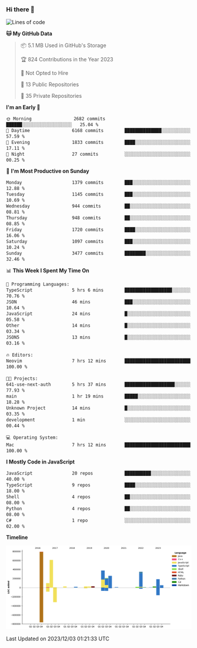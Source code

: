 ### Hi there 👋

<!--
**Clumsy-Coder/Clumsy-Coder** is a ✨ _special_ ✨ repository because its `README.md` (this file) appears on your GitHub profile.

Here are some ideas to get you started:

- 🔭 I’m currently working on ...
- 🌱 I’m currently learning ...
- 👯 I’m looking to collaborate on ...
- 🤔 I’m looking for help with ...
- 💬 Ask me about ...
- 📫 How to reach me: ...
- 😄 Pronouns: ...
- ⚡ Fun fact: ...
-->

<!-- anmol098/waka-readme-stats -->
<!--START_SECTION:waka-->
![Lines of code](https://img.shields.io/badge/From%20Hello%20World%20I%27ve%20Written-3.1%20million%20lines%20of%20code-blue)

**🐱 My GitHub Data** 

> 📦 5.1 MB Used in GitHub's Storage 
 > 
> 🏆 824 Contributions in the Year 2023
 > 
> 🚫 Not Opted to Hire
 > 
> 📜 13 Public Repositories 
 > 
> 🔑 35 Private Repositories 
 > 
**I'm an Early 🐤** 

```text
🌞 Morning                2682 commits        ██████░░░░░░░░░░░░░░░░░░░   25.04 % 
🌆 Daytime                6168 commits        ██████████████░░░░░░░░░░░   57.59 % 
🌃 Evening                1833 commits        ████░░░░░░░░░░░░░░░░░░░░░   17.11 % 
🌙 Night                  27 commits          ░░░░░░░░░░░░░░░░░░░░░░░░░   00.25 % 
```
📅 **I'm Most Productive on Sunday** 

```text
Monday                   1379 commits        ███░░░░░░░░░░░░░░░░░░░░░░   12.88 % 
Tuesday                  1145 commits        ███░░░░░░░░░░░░░░░░░░░░░░   10.69 % 
Wednesday                944 commits         ██░░░░░░░░░░░░░░░░░░░░░░░   08.81 % 
Thursday                 948 commits         ██░░░░░░░░░░░░░░░░░░░░░░░   08.85 % 
Friday                   1720 commits        ████░░░░░░░░░░░░░░░░░░░░░   16.06 % 
Saturday                 1097 commits        ███░░░░░░░░░░░░░░░░░░░░░░   10.24 % 
Sunday                   3477 commits        ████████░░░░░░░░░░░░░░░░░   32.46 % 
```


📊 **This Week I Spent My Time On** 

```text
💬 Programming Languages: 
TypeScript               5 hrs 6 mins        ██████████████████░░░░░░░   70.76 % 
JSON                     46 mins             ███░░░░░░░░░░░░░░░░░░░░░░   10.64 % 
JavaScript               24 mins             █░░░░░░░░░░░░░░░░░░░░░░░░   05.58 % 
Other                    14 mins             █░░░░░░░░░░░░░░░░░░░░░░░░   03.34 % 
JSON5                    13 mins             █░░░░░░░░░░░░░░░░░░░░░░░░   03.16 % 

🔥 Editors: 
Neovim                   7 hrs 12 mins       █████████████████████████   100.00 % 

🐱‍💻 Projects: 
641-use-next-auth        5 hrs 37 mins       ███████████████████░░░░░░   77.93 % 
main                     1 hr 19 mins        █████░░░░░░░░░░░░░░░░░░░░   18.28 % 
Unknown Project          14 mins             █░░░░░░░░░░░░░░░░░░░░░░░░   03.35 % 
development              1 min               ░░░░░░░░░░░░░░░░░░░░░░░░░   00.44 % 

💻 Operating System: 
Mac                      7 hrs 12 mins       █████████████████████████   100.00 % 
```

**I Mostly Code in JavaScript** 

```text
JavaScript               20 repos            ██████████░░░░░░░░░░░░░░░   40.00 % 
TypeScript               9 repos             ████░░░░░░░░░░░░░░░░░░░░░   18.00 % 
Shell                    4 repos             ██░░░░░░░░░░░░░░░░░░░░░░░   08.00 % 
Python                   4 repos             ██░░░░░░░░░░░░░░░░░░░░░░░   08.00 % 
C#                       1 repo              ░░░░░░░░░░░░░░░░░░░░░░░░░   02.00 % 
```



**Timeline**

![Lines of Code chart](https://raw.githubusercontent.com/Clumsy-Coder/Clumsy-Coder/main/assets/bar_graph.png)


 Last Updated on 2023/12/03 01:21:33 UTC
<!--END_SECTION:waka-->
